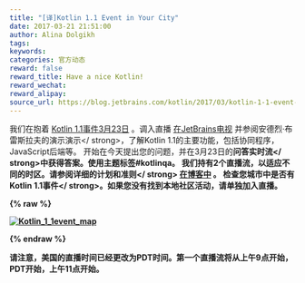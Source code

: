 ```yaml
---
title: "[译]Kotlin 1.1 Event in Your City"
date: 2017-03-21 21:51:00
author: Alina Dolgikh
tags:
keywords:
categories: 官方动态
reward: false
reward_title: Have a nice Kotlin!
reward_wechat:
reward_alipay:
source_url: https://blog.jetbrains.com/kotlin/2017/03/kotlin-1-1-event-in-your-city-2/
---
```


我们在抱着 [Kotlin 1.1事件3月23日](https://blog.jetbrains.com/kotlin/2017/03/kotlin-1-1-event-2/#more-4726) 。调入直播 [在JetBrains电视](http://jb.gg/kotlinevent1_1) 并参阅安德烈·布雷斯拉夫的演示演示</ strong>，了解Kotlin 1.1的主要功能，包括协同程序，JavaScript后端等。
开始在今天提出您的问题，并在3月23日的<strong>问答实时流</ strong>中获得答案。使用主题标签#kotlinqa。
我们持有2个直播流，以适应不同的时区。请参阅<strong>详细的计划和准则</ strong> [在博客中](https://blog.jetbrains.com/kotlin/2017/03/kotlin-1-1-event-2/#more-4726) 。
检查您城市中是否有<strong> Kotlin 1.1事件</ strong>。如果您没有找到本地社区活动，请单独加入直播。

{% raw %}
<p><a href="http://kotlinlang.org/community/talks.html?time=kotlin"><img alt="Kotlin_1_1event_map" class="size-full wp-image-4794 aligncenter" data-recalc-dims="1" src="https://i1.wp.com/blog.jetbrains.com/kotlin/files/2017/03/Kotlin_1_1event_map.png?resize=640%2C451&amp;ssl=1"/></a></p>
{% endraw %}

请注意，美国的直播时间已经更改为PDT时间。第一个直播流将从上午9点开始，PDT开始，上午11点开始。
